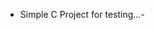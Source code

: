 - Simple C Project for testing...- 

<!---
mmajidbaig/mmajidbaig is a ✨ special ✨ repository because its `README.md` (this file) appears on your GitHub profile.
You can click the Preview link to take a look at your changes.
--->
